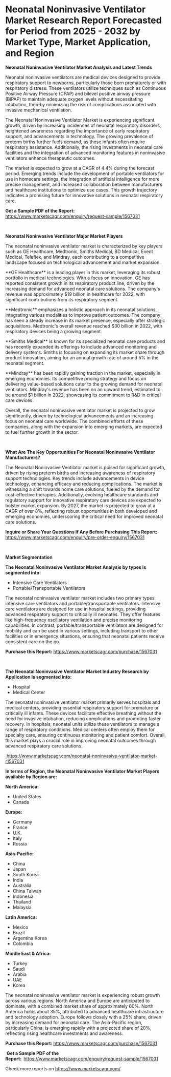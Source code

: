<p><h1>Neonatal Noninvasive Ventilator Market Research Report Forecasted for Period from 2025 -  2032 by Market Type, Market Application, and Region</h1></p><p><strong>Neonatal Noninvasive Ventilator Market Analysis and Latest Trends</strong></p>
<p><p>Neonatal noninvasive ventilators are medical devices designed to provide respiratory support to newborns, particularly those born prematurely or with respiratory distress. These ventilators utilize techniques such as Continuous Positive Airway Pressure (CPAP) and bilevel positive airway pressure (BiPAP) to maintain adequate oxygen levels without necessitating intubation, thereby minimizing the risk of complications associated with invasive mechanical ventilation.</p><p>The Neonatal Noninvasive Ventilator Market is experiencing significant growth, driven by increasing incidences of neonatal respiratory disorders, heightened awareness regarding the importance of early respiratory support, and advancements in technology. The growing prevalence of preterm births further fuels demand, as these infants often require respiratory assistance. Additionally, the rising investments in neonatal care facilities and the integration of advanced monitoring features in noninvasive ventilators enhance therapeutic outcomes.</p><p>The market is expected to grow at a CAGR of 4.4% during the forecast period. Emerging trends include the development of portable ventilators for use in homecare settings, the integration of artificial intelligence for more precise management, and increased collaboration between manufacturers and healthcare institutions to optimize use cases. This growth trajectory indicates a promising future for innovative solutions in neonatal respiratory care.</p></p>
<p><strong>Get a Sample PDF of the Report:&nbsp;</strong> <a href="https://www.marketscagr.com/enquiry/request-sample/1567031?utm_campaign=2637&utm_medium=2&utm_source=Github&utm_content=ia&utm_term=22032025&utm_id=neonatal-noninvasive-ventilator">https://www.marketscagr.com/enquiry/request-sample/1567031</a></p>
<p>&nbsp;</p>
<p><strong>Neonatal Noninvasive Ventilator Major Market Players</strong></p>
<p><p>The neonatal noninvasive ventilator market is characterized by key players such as GE Healthcare, Medtronic, Smiths Medical, BD Medical, Event Medical, Teleflex, and Mindray, each contributing to a competitive landscape focused on technological advancement and market expansion.</p><p>**GE Healthcare** is a leading player in this market, leveraging its robust portfolio in medical technologies. With a focus on innovation, GE has reported consistent growth in its respiratory product line, driven by the increasing demand for advanced neonatal care solutions. The company's revenue was approximately $19 billion in healthcare for 2022, with significant contributions from its respiratory segment.</p><p>**Medtronic** emphasizes a holistic approach in its neonatal solutions, integrating various modalities to improve patient outcomes. The company has seen a steady increase in its market presence, especially after strategic acquisitions. Medtronic's overall revenue reached $30 billion in 2022, with respiratory devices being a growing segment.</p><p>**Smiths Medical** is known for its specialized neonatal care products and has recently expanded its offerings to include advanced monitoring and delivery systems. Smiths is focusing on expanding its market share through product innovation, aiming for an annual growth rate of around 5% in the neonatal segment.</p><p>**Mindray** has been rapidly gaining traction in the market, especially in emerging economies. Its competitive pricing strategy and focus on delivering value-based solutions cater to the growing demand for neonatal ventilators. Mindray's revenue has been on an upward trend, estimated to be around $1 billion in 2022, showcasing its commitment to R&D in critical care devices.</p><p>Overall, the neonatal noninvasive ventilator market is projected to grow significantly, driven by technological advancements and an increasing focus on neonatal care worldwide. The combined efforts of these companies, along with the expansion into emerging markets, are expected to fuel further growth in the sector.</p></p>
<p>&nbsp;</p>
<p><strong>What Are The Key Opportunities For Neonatal Noninvasive Ventilator Manufacturers?</strong></p>
<p><p>The Neonatal Noninvasive Ventilator market is poised for significant growth, driven by rising preterm births and increasing awareness of respiratory support technologies. Key trends include advancements in device technology, enhancing efficacy and reducing complications. The market is witnessing a shift towards home care solutions, fueled by the demand for cost-effective therapies. Additionally, evolving healthcare standards and regulatory support for innovative respiratory care devices are expected to bolster market expansion. By 2027, the market is projected to grow at a CAGR of over 8%, reflecting robust opportunities in both developed and emerging economies, underscoring the critical need for improved neonatal care solutions.</p></p>
<p><strong>Inquire or Share Your Questions If Any Before Purchasing This Report:</strong> <a href="https://www.marketscagr.com/enquiry/pre-order-enquiry/1567031?utm_campaign=2637&utm_medium=2&utm_source=Github&utm_content=ia&utm_term=22032025&utm_id=neonatal-noninvasive-ventilator">https://www.marketscagr.com/enquiry/pre-order-enquiry/1567031</a></p>
<p>&nbsp;</p>
<p><strong>Market Segmentation</strong></p>
<p><strong>The Neonatal Noninvasive Ventilator Market Analysis by types is segmented into:</strong></p>
<p><ul><li>Intensive Care Ventilators</li><li>Portable/Transportable Ventilators</li></ul></p>
<p><p>The neonatal noninvasive ventilator market includes two primary types: intensive care ventilators and portable/transportable ventilators. Intensive care ventilators are designed for use in hospital settings, providing advanced respiratory support to critically ill neonates. They offer features like high-frequency oscillatory ventilation and precise monitoring capabilities. In contrast, portable/transportable ventilators are designed for mobility and can be used in various settings, including transport to other facilities or in emergency situations, ensuring that neonatal patients receive consistent care on the go.</p></p>
<p><strong>Purchase this Report:&nbsp;</strong><a href="https://www.marketscagr.com/purchase/1567031?utm_campaign=2637&utm_medium=2&utm_source=Github&utm_content=ia&utm_term=22032025&utm_id=neonatal-noninvasive-ventilator">https://www.marketscagr.com/purchase/1567031</a></p>
<p>&nbsp;</p>
<p><strong>The Neonatal Noninvasive Ventilator Market Industry Research by Application is segmented into:</strong></p>
<p><ul><li>Hospital</li><li>Medical Center</li></ul></p>
<p><p>The neonatal noninvasive ventilator market primarily serves hospitals and medical centers, providing essential respiratory support for premature or critically ill infants. These devices facilitate effective breathing without the need for invasive intubation, reducing complications and promoting faster recovery. In hospitals, neonatal units utilize these ventilators to manage a range of respiratory conditions. Medical centers often employ them for specialty care, ensuring continuous monitoring and patient comfort. Overall, this market plays a crucial role in improving neonatal outcomes through advanced respiratory care solutions.</p></p>
<p><a href="https://www.marketscagr.com/neonatal-noninvasive-ventilator-market-r1567031?utm_campaign=2637&utm_medium=2&utm_source=Github&utm_content=ia&utm_term=22032025&utm_id=neonatal-noninvasive-ventilator">&nbsp;https://www.marketscagr.com/neonatal-noninvasive-ventilator-market-r1567031</a></p>
<p><strong>In terms of Region, the Neonatal Noninvasive Ventilator Market Players available by Region are:</strong></p>
<p>
    <p> <strong> North America: </strong>
        <ul>
            <li>United States</li>
            <li>Canada</li>
        </ul>
        </p> 
    <p> <strong> Europe: </strong>
        <ul>
            <li>Germany</li>
            <li>France</li>
            <li>U.K.</li>
            <li>Italy</li>
            <li>Russia</li>
        </ul>
        </p> 
    <p> <strong> Asia-Pacific: </strong>
        <ul>
            <li>China</li>
            <li>Japan</li>
            <li>South Korea</li>
            <li>India</li>
            <li>Australia</li>
            <li>China Taiwan</li>
            <li>Indonesia</li>
            <li>Thailand</li>
            <li>Malaysia</li>
        </ul>
        </p> 
    <p> <strong> Latin America: </strong>
        <ul>
            <li>Mexico</li>
            <li>Brazil</li>
            <li>Argentina Korea</li>
            <li>Colombia</li>
        </ul>
        </p> 
    <p> <strong> Middle East & Africa: </strong>
        <ul>
            <li>Turkey</li>
            <li>Saudi</li>
            <li>Arabia</li>
            <li>UAE</li>
            <li>Korea</li>
        </ul>
    </p>
    </p>
<p><p>The neonatal noninvasive ventilator market is experiencing robust growth across various regions. North America and Europe are anticipated to dominate, with a combined market share of approximately 60%. North America holds about 35%, attributed to advanced healthcare infrastructure and technology adoption. Europe follows closely with a 25% share, driven by increasing demand for neonatal care. The Asia-Pacific region, particularly China, is emerging rapidly with a projected share of 20%, reflecting rising healthcare investments and awareness.</p></p>
<p><strong>Purchase this Report: </strong><a href="https://www.marketscagr.com/purchase/1567031?utm_campaign=2637&utm_medium=2&utm_source=Github&utm_content=ia&utm_term=22032025&utm_id=neonatal-noninvasive-ventilator">https://www.marketscagr.com/purchase/1567031</a></p>
<p>&nbsp;<strong>Get a Sample PDF of the Report:&nbsp;&nbsp;</strong><a href="https://www.marketscagr.com/enquiry/request-sample/1567031?utm_campaign=2637&utm_medium=2&utm_source=Github&utm_content=ia&utm_term=22032025&utm_id=neonatal-noninvasive-ventilator">https://www.marketscagr.com/enquiry/request-sample/1567031</a></p>
<p><strong></strong></p>
<p>Check more reports on <a href="https://www.marketscagr.com/?utm_campaign=2637&utm_medium=2&utm_source=Github&utm_content=ia&utm_term=22032025&utm_id=neonatal-noninvasive-ventilator">https://www.marketscagr.com/</a></p>